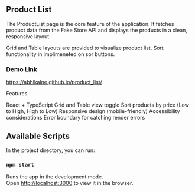 ## Product List

The ProductList page is the core feature of the application. It fetches product data from the Fake Store API
and displays the products in a clean, responsive layout.

Grid and Table layouts are provided to visualize product list. Sort functionality in implimeneted on sor buttons.

### Demo Link
https://abhikalne.github.io/product_list/

Features

React + TypeScript
Grid and Table view toggle
Sort products by price (Low to High, High to Low)
Responsive design (mobile-friendly)
Accessibility considerations
Error boundary for catching render errors

## Available Scripts

In the project directory, you can run:

### `npm start`

Runs the app in the development mode.\
Open [http://localhost:3000](http://localhost:3000) to view it in the browser.
